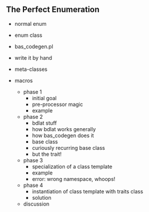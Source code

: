 The Perfect Enumeration
-----------------------

- normal enum

- enum class

- bas_codegen.pl

- write it by hand

- meta-classes

- macros
    - phase 1
        - initial goal
        - pre-processor magic
        - example
    - phase 2
        - bdlat stuff
        - how bdlat works generally
        - how bas_codegen does it
        - base class
        - curiously recurring base class
        - but the trait!
    - phase 3
        - specialization of a class template
        - example
        - error: wrong namespace, whoops!
    - phase 4
        - instantiation of class template with traits class
        - solution
    - discussion